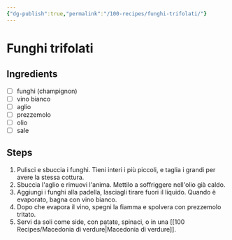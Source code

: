 ```yaml
---
{"dg-publish":true,"permalink":"/100-recipes/funghi-trifolati/"}
---
```


# Funghi trifolati
## Ingredients
- [ ] funghi (champignon)
- [ ] vino bianco
- [ ] aglio
- [ ] prezzemolo
- [ ] olio
- [ ] sale
## Steps
1. Pulisci e sbuccia i funghi. Tieni interi i più piccoli, e taglia i grandi per avere la stessa cottura.
2. Sbuccia l'aglio e rimuovi l'anima. Mettilo a soffriggere nell'olio già caldo.
3. Aggiungi i funghi alla padella, lasciagli tirare fuori il liquido. Quando è evaporato, bagna con vino bianco.
4. Dopo che evapora il vino, spegni la fiamma e spolvera con prezzemolo tritato.
5. Servi da soli come side, con patate, spinaci, o in una [[100 Recipes/Macedonia di verdure\|Macedonia di verdure]].
